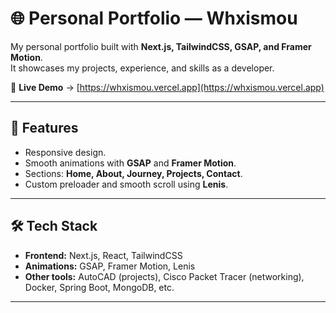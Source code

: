 # 🌐 Personal Portfolio — Whxismou

My personal portfolio built with **Next.js, TailwindCSS, GSAP, and Framer Motion**.  
It showcases my projects, experience, and skills as a developer.  

🔗 **Live Demo** → [https://whxismou.vercel.app](https://whxismou.vercel.app)  

---

## 🚀 Features
- Responsive design.
- Smooth animations with **GSAP** and **Framer Motion**.
- Sections: **Home, About, Journey, Projects, Contact**.
- Custom preloader and smooth scroll using **Lenis**.

---

## 🛠️ Tech Stack
- **Frontend:** Next.js, React, TailwindCSS  
- **Animations:** GSAP, Framer Motion, Lenis  
- **Other tools:** AutoCAD (projects), Cisco Packet Tracer (networking), Docker, Spring Boot, MongoDB, etc.

---
